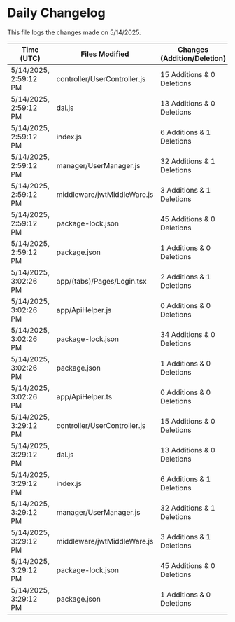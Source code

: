 # Daily Changelog

This file logs the changes made on 5/14/2025.

| Time (UTC)             | Files Modified                    | Changes (Addition/Deletion) |
|------------------------|-----------------------------------|-----------------------------|
| 5/14/2025, 2:59:12 PM | controller/UserController.js | 15 Additions & 0 Deletions |
| 5/14/2025, 2:59:12 PM | dal.js | 13 Additions & 0 Deletions |
| 5/14/2025, 2:59:12 PM | index.js | 6 Additions & 1 Deletions |
| 5/14/2025, 2:59:12 PM | manager/UserManager.js | 32 Additions & 1 Deletions |
| 5/14/2025, 2:59:12 PM | middleware/jwtMiddleWare.js | 3 Additions & 1 Deletions |
| 5/14/2025, 2:59:12 PM | package-lock.json | 45 Additions & 0 Deletions |
| 5/14/2025, 2:59:12 PM | package.json | 1 Additions & 0 Deletions |
| 5/14/2025, 3:02:26 PM | app/(tabs)/Pages/Login.tsx | 2 Additions & 1 Deletions|
| 5/14/2025, 3:02:26 PM | app/ApiHelper.js | 0 Additions & 0 Deletions|
| 5/14/2025, 3:02:26 PM | package-lock.json | 34 Additions & 0 Deletions|
| 5/14/2025, 3:02:26 PM | package.json | 1 Additions & 0 Deletions|
| 5/14/2025, 3:02:26 PM | app/ApiHelper.ts | 0 Additions & 0 Deletions|
| 5/14/2025, 3:29:12 PM | controller/UserController.js | 15 Additions & 0 Deletions|
| 5/14/2025, 3:29:12 PM | dal.js | 13 Additions & 0 Deletions|
| 5/14/2025, 3:29:12 PM | index.js | 6 Additions & 1 Deletions|
| 5/14/2025, 3:29:12 PM | manager/UserManager.js | 32 Additions & 1 Deletions|
| 5/14/2025, 3:29:12 PM | middleware/jwtMiddleWare.js | 3 Additions & 1 Deletions|
| 5/14/2025, 3:29:12 PM | package-lock.json | 45 Additions & 0 Deletions|
| 5/14/2025, 3:29:12 PM | package.json | 1 Additions & 0 Deletions|
